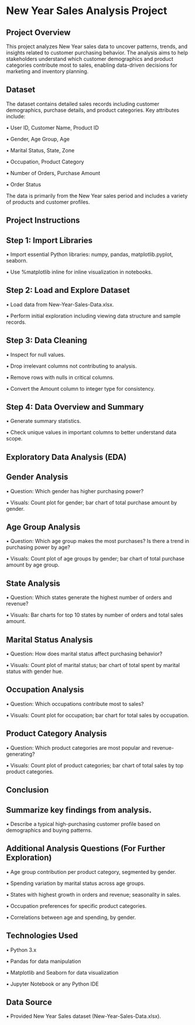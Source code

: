 # New Year Sales Analysis Project
## Project Overview
This project analyzes New Year sales data to uncover patterns, trends, and insights related to customer purchasing behavior. The analysis aims to help stakeholders understand which customer demographics and product categories contribute most to sales, enabling data-driven decisions for marketing and inventory planning.

## Dataset
The dataset contains detailed sales records including customer demographics, purchase details, and product categories. Key attributes include:

•	User ID, Customer Name, Product ID

•	Gender, Age Group, Age

•	Marital Status, State, Zone

•	Occupation, Product Category

•	Number of Orders, Purchase Amount

•	Order Status

The data is primarily from the New Year sales period and includes a variety of products and customer profiles.

##  Project Instructions
## Step 1: Import Libraries
•	Import essential Python libraries: numpy, pandas, matplotlib.pyplot, seaborn.

•	Use %matplotlib inline for inline visualization in notebooks.

## Step 2: Load and Explore Dataset
•	Load data from New-Year-Sales-Data.xlsx.

•	Perform initial exploration including viewing data structure and sample records.

##  Step 3: Data Cleaning
•	Inspect for null values.

•	Drop irrelevant columns not contributing to analysis.

•	Remove rows with nulls in critical columns.

•	Convert the Amount column to integer type for consistency.

##  Step 4: Data Overview and Summary
•	Generate summary statistics.

•	Check unique values in important columns to better understand data scope.

##  Exploratory Data Analysis (EDA)
## Gender Analysis

•	Question: Which gender has higher purchasing power?

•	Visuals: Count plot for gender; bar chart of total purchase amount by gender.

## Age Group Analysis

•	Question: Which age group makes the most purchases? Is there a trend in purchasing power by age?

•	Visuals: Count plot of age groups by gender; bar chart of total purchase amount by age group.

##  State Analysis

•	Question: Which states generate the highest number of orders and revenue?

•	Visuals: Bar charts for top 10 states by number of orders and total sales amount.

##  Marital Status Analysis

•	Question: How does marital status affect purchasing behavior?

•	Visuals: Count plot of marital status; bar chart of total spent by marital status with gender hue.

##  Occupation Analysis

•	Question: Which occupations contribute most to sales?

•	Visuals: Count plot for occupation; bar chart for total sales by occupation.

##  Product Category Analysis

•	Question: Which product categories are most popular and revenue-generating?

•	Visuals: Count plot of product categories; bar chart of total sales by top product categories.

## Conclusion
##  Summarize key findings from analysis.

•	Describe a typical high-purchasing customer profile based on demographics and buying patterns.

## Additional Analysis Questions (For Further Exploration)
•	Age group contribution per product category, segmented by gender.

•	Spending variation by marital status across age groups.

•	States with highest growth in orders and revenue; seasonality in sales.

•	Occupation preferences for specific product categories.

•	Correlations between age and spending, by gender.


##  Technologies Used
•	Python 3.x

•	Pandas for data manipulation

•	Matplotlib and Seaborn for data visualization

•	Jupyter Notebook or any Python IDE

##  Data Source
•	Provided New Year Sales dataset (New-Year-Sales-Data.xlsx).


